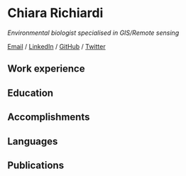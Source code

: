 # Chiara Richiardi
*Environmental biologist specialised in GIS/Remote sensing*

[Email](chiara.richiardi@gmail.com) / [LinkedIn](https://www.linkedin.com/in/chiara-richiardi) / [GitHub](https://github.com/chiararik) / [Twitter](https://twitter.com/chiararichiardi)

## Work experience


## Education


## Accomplishments


## Languages


## Publications


